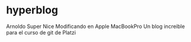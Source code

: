 # hyperblog
Arnoldo
Super Nice
Modificando en Apple MacBookPro
Un blog increible para el curso de git de Platzi
